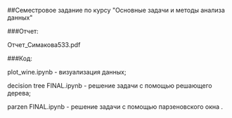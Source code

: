 ##Семестровое задание по курсу "Основные задачи и методы анализа данных"

###Отчет:

Отчет_Симакова533.pdf


###Код:

plot\_wine.ipynb - визуализация данных;

decision tree FINAL.ipynb  - решение задачи с помощью решающего дерева;

parzen FINAL.ipynb - решение задачи с помощью парзеновского окна .
